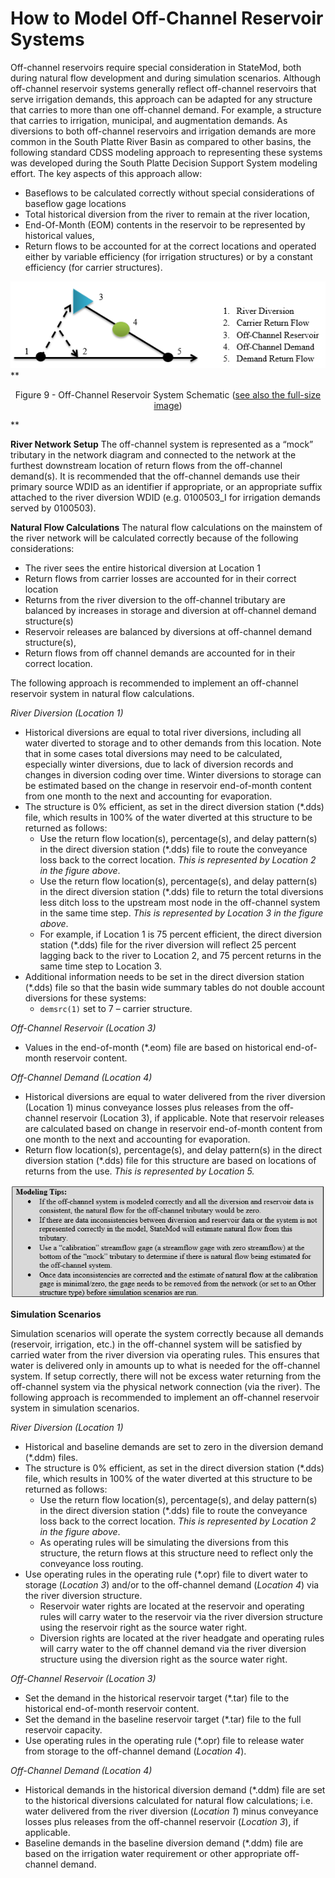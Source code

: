 # How to Model Off-Channel Reservoir Systems #

Off-channel reservoirs require special consideration in StateMod, both during natural flow development and 
during simulation scenarios.  Although off-channel reservoir systems generally reflect off-channel reservoirs 
that serve irrigation demands, this approach can be adapted for any structure that carries to more than one 
off-channel demand. For example, a structure that carries to irrigation, municipal, and augmentation demands. 
As diversions to both off-channel reservoirs and irrigation demands are more common in the South Platte River 
Basin as compared to other basins, the following standard CDSS modeling approach to representing these systems 
was developed during the South Platte Decision Support System modeling effort. The key aspects of this approach 
allow:  

* Baseflows to be calculated correctly without special considerations of baseflow gage locations
* Total historical diversion from the river to remain at the river location,
* End-Of-Month (EOM) contents in the reservoir to be represented by historical values,
* Return flows to be accounted for at the correct locations and operated either by variable efficiency 
(for irrigation structures) or by a constant efficiency (for carrier structures).

<a name="figure9"></a>
![76_1](76_1.PNG)
**<p style="text-align: center;">
Figure 9 - Off-Channel Reservoir System Schematic (<a href="../76_1.PNG">see also the full-size image</a>)
</p>**

**River Network Setup**
The off-channel system is represented as a “mock” tributary in the network diagram and connected to the network 
at the furthest downstream location of return flows from the off-channel demand(s). It is recommended that the 
off-channel demands use their primary source WDID as an identifier if appropriate, or an appropriate suffix attached 
to the river diversion WDID (e.g. 0100503_I for irrigation demands served by 0100503).

**Natural Flow Calculations**
The natural flow calculations on the mainstem of the river network will be calculated correctly because of the following 
considerations:

* The river sees the entire historical diversion at Location 1
* Return flows from carrier losses are accounted for in their correct location
* Returns from the river diversion to the off-channel tributary are balanced by increases in storage and diversion at 
off-channel demand structure(s)
* Reservoir releases are balanced by diversions at off-channel demand structure(s),
* Return flows from off channel demands are accounted for in their correct location.

The following approach is recommended to implement an off-channel reservoir system in natural flow calculations.

*River Diversion (Location 1)*

* Historical diversions are equal to total river diversions, including all water diverted to storage and to other 
demands from this location. Note that in some cases total diversions may need to be calculated, especially winter 
diversions, due to lack of diversion records and changes in diversion coding over time. Winter diversions to storage 
can be estimated based on the change in reservoir end-of-month content from one month to the next and accounting for 
evaporation.
* The structure is 0% efficient, as set in the direct diversion station (\*.dds) file, which results in 100% of the 
water diverted at this structure to be returned as follows:
	* Use the return flow location(s), percentage(s), and delay pattern(s) in the direct diversion station (\*.dds) file 
	to route the conveyance loss back to the correct location. *This is represented by Location 2 in the figure above*.
	* Use the return flow location(s), percentage(s), and delay pattern(s) in the direct diversion station (\*.dds) file 
	to return the total diversions less ditch loss to the upstream most node in the off-channel system in the same time 
	step. *This is represented by Location 3 in the figure above*.
	* For example, if Location 1 is 75 percent  efficient, the direct diversion station (\*.dds) file for the river 
	diversion will reflect 25 percent lagging back to the river to Location 2, and 75 percent returns in the same time 
	step to Location 3. 
* Additional information needs to be set in the direct diversion station (\*.dds) file so that the basin wide 
summary tables do not double account diversions for these systems:
	* `demsrc(1)` set to 7 – carrier structure.

*Off-Channel Reservoir (Location 3)*

* Values in the end-of-month (\*.eom) file are based on historical end-of-month reservoir content.

*Off-Channel Demand (Location 4)*

* Historical diversions are equal to water delivered from the river diversion (Location 1) minus conveyance losses 
plus releases from the off-channel reservoir (Location 3), if applicable. Note that reservoir releases are calculated 
based on change in reservoir end-of-month content from one month to the next and accounting for evaporation.
* Return flow location(s), percentage(s), and delay pattern(s) in the direct diversion station (\*.dds) file for this 
structure are based on locations of returns from the use. *This is represented by Location 5.*

<a name="modelingtip8"></a>
![modelingtip8](modelingtip8.PNG)

**Simulation Scenarios**

Simulation scenarios will operate the system correctly because all demands (reservoir, irrigation, etc.) in the 
off-channel system will be satisfied by carried water from the river diversion via operating rules. This ensures 
that water is delivered only in amounts up to what is needed for the off-channel system. If setup correctly, there 
will not be excess water returning from the off-channel system via the physical network connection (via the river). 
The following approach is recommended to implement an off-channel reservoir system in simulation scenarios.

*River Diversion (Location 1)*

* Historical and baseline demands are set to zero in the diversion demand (\*.ddm) files.
* The structure is 0% efficient, as set in the direct diversion station (\*.dds) file, which results in 100% of 
the water diverted at this structure to be returned as follows:
	* Use the return flow location(s), percentage(s), and delay pattern(s) in the direct diversion station (\*.dds) 
	file to route the conveyance loss back to the correct location. *This is represented by Location 2 in the figure 
	above*. 
	* As operating rules will be simulating the diversions from this structure, the return flows at this structure 
	need to reflect only the conveyance loss routing.
* Use operating rules in the operating rule (\*.opr) file to divert water to storage (*Location 3*) and/or to the 
off-channel demand (*Location 4*) via the river diversion structure.
	* Reservoir water rights are located at the reservoir and operating rules will carry water to the reservoir 
	via the river diversion structure using the reservoir right as the source water right. 
	* Diversion rights are located at the river headgate and operating rules will carry water to the off channel 
	demand via the river diversion structure using the diversion right as the source water right.

*Off-Channel Reservoir (Location 3)*

* Set the demand in the historical reservoir target (\*.tar) file to the historical end-of-month reservoir content.
* Set the demand in the baseline reservoir target (\*.tar) file to the full reservoir capacity.
* Use operating rules in the operating rule (\*.opr) file to release water from storage to the off-channel 
demand (*Location 4*).

*Off-Channel Demand (Location 4)*

* Historical demands in the historical diversion demand (\*.ddm) file are set to the historical diversions 
calculated for natural flow calculations; i.e. water delivered from the river diversion (*Location 1*) minus 
conveyance losses plus releases from the off-channel reservoir (*Location 3*), if applicable. 
* Baseline demands in the baseline diversion demand (\*.ddm) file are based on the irrigation water requirement 
or other appropriate off-channel demand. 

